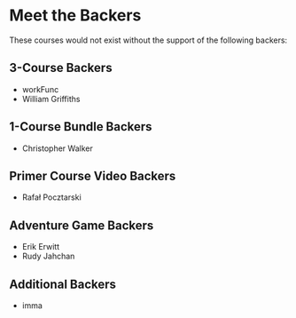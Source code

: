 Meet the Backers
================

These courses would not exist without the support of the following backers:

## 3-Course Backers
* workFunc
* William Griffiths


## 1-Course Bundle Backers
* Christopher Walker


## Primer Course Video Backers

* Rafał Pocztarski


## Adventure Game Backers

* Erik Erwitt
* Rudy Jahchan


## Additional Backers

* imma
